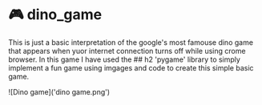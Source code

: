 # :video_game: dino_game
This is just a basic interpretation of the google's most famouse dino game that appears when yuor internet connection turns off while using crome browser.
In this game I have used the ## h2 'pygame' library to simply implement a fun game using imgages and code to create this simple basic game.

![Dino game]('dino game.png')